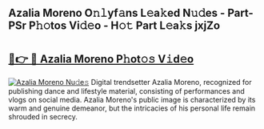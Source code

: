 ## Azalia Moreno O𝚗𝚕yf𝚊ns L𝚎a𝚔ed N𝚞𝚍es - Part-PSr P𝚑𝚘tos Vi𝚍𝚎o - H𝚘𝚝 Part L𝚎a𝚔s jxjZo

# <h2><a href="http://kf7jjvy.oniu.top/?m=Azalia+Moreno">🔗👉 🔴 Azalia Moreno P𝚑ot𝚘𝚜 V𝚒d𝚎o</a></h2>

[![Azalia Moreno Nu𝚍e𝚜](https://i.imgur.com/0qMVB7G.gif)](http://kf7jjvy.oniu.top/?m=Azalia+Moreno)
Digital trendsetter Azalia Moreno, recognized for publishing dance and lifestyle material, consisting of performances and vlogs on social media. Azalia Moreno's public image is characterized by its warm and genuine demeanor, but the intricacies of his personal life remain shrouded in secrecy.  

